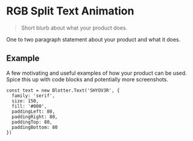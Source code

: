 
# RGB Split Text Animation
> Short blurb about what your product does.

One to two paragraph statement about your product and what it does.

## Example

A few motivating and useful examples of how your product can be used. Spice this up with code blocks and potentially more screenshots.

```
const text = new Blotter.Text('SHYOV3R', {
  family: 'serif',
  size: 150,
  fill: '#000',
  paddingLeft: 80,
  paddingRight: 80,
  paddingTop: 80,
  paddingBottom: 80
})

```
    
